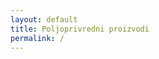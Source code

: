 ```yaml
---
layout: default
title: Poljoprivredni proizvodi
permalink: /
---
```


<style>
  @media (max-width: 768px) {
    .carousel-item img {
      width: 100%;
      height: auto;
    }
  }

  .hidden-section {
    opacity: 0;
    transform: translateX(-100%);
    transition: opacity 1s ease-out, transform 1s ease-out;
    box-shadow: 0px 4px 10px rgba(0, 0, 0, 0.2);
  }

  .show-section {
    opacity: 0.9;
    transform: translateX(0);
  }
</style>

<section id="products" class="splide container my-5 hidden-section" aria-label="Slide Container Example">
  <h2 class="text-center mb-4">{{ site.data.strings.our_products }}</h2>
  <div class="splide__track">
    <ul class="splide__list">
      {% for image in site.data.landing.images %}
      <li class="splide__slide text-center carousel-item">
        <img
          src="{{ site.baseurl }}{{ image.url }}"
          class="d-block mx-auto carousel-img"
          alt="{{ image.alt }}"
        />
        <p class="mt-2 carousel-item-description">{{ image.alt }}</p>
      </li>
      {% endfor %}
    </ul>
    <div class="splide__arrows">
      <button class="splide__arrow splide__arrow--prev">
        <span class="carousel-control-prev-icon p-4" aria-hidden="true"></span>
      </button>
      <button class="splide__arrow splide__arrow--next">
        <span class="carousel-control-next-icon p-4" aria-hidden="true"></span>
      </button>
    </div>
  </div>
</section>
<section id="contact" class="container my-5 hidden-section">
  <h2 class="text-center mb-4">{{ site.data.strings.contact_us }}</h2>
  <div class="row">
    <div class="col-md-6">
      <iframe
        class="w-100"
        height="300"
        src="https://www.google.com/maps/embed?"
        allowfullscreen
      ></iframe>
    </div>
    <div class="col-md-6">
      <p class="mb-2">
        <strong>{{ site.data.strings.address }}:</strong> {{ site.data.landing.address }}
      </p>
      <p class="mb-2">
        <strong>{{ site.data.strings.phone }}:</strong> {{ site.data.landing.phone }}
      </p>
      <p class="mb-2"><strong>{{ site.data.strings.email }}:</strong> {{ site.data.landing.email }}</p>
      <p class="mb-2"><strong>{{ site.data.strings.working_hours }}:</strong></p>
      <ul class="p-0">
        {% for working_hour in site.data.landing.working_hours %}
        <li class="py-1">{{ working_hour }}</li>
        {% endfor %}
      </ul>
    </div>
  </div>
</section>
<script src="
    https://cdn.jsdelivr.net/npm/@splidejs/splide@4.1.4/dist/js/splide.min.js
    "></script>
<script>
  var splide = new Splide(".splide", {
    type: "loop",
    perPage: 3,
    focus: "center",
    fixedWidth: "500px",
    autoplay: true,
    interval: (number = 3000),
    gap: "10px",
  });
  splide.mount();
</script>
<!-- <script>
  document.querySelectorAll(".carousel-img").forEach((img) => {
    const originalSrc = img.src;
    const hoverSrc = img.getAttribute("data-hover");
    img.addEventListener("mouseenter", () => {
      img.src = hoverSrc;
    });
    img.addEventListener("mouseleave", () => {
      img.src = originalSrc;
    });
  });
</script> -->
<script>
  document.addEventListener("DOMContentLoaded", function () {
    const sections = document.querySelectorAll(".hidden-section");
    function handleScroll() {
      sections.forEach((section) => {
        const sectionPosition = section.getBoundingClientRect().top;
        const screenHeight = window.innerHeight;
        if (sectionPosition < screenHeight * 0.75) {
          section.classList.add("show-section");
        }
      });
    }
    window.addEventListener("scroll", handleScroll);
    handleScroll();
  });
</script>
